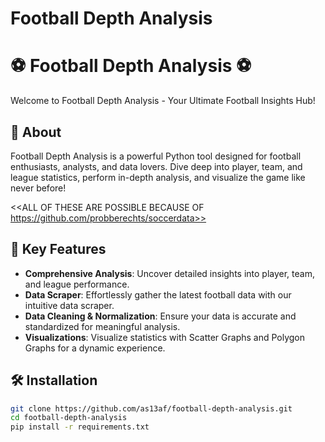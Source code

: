 # Football Depth Analysis

# ⚽ Football Depth Analysis ⚽

Welcome to Football Depth Analysis - Your Ultimate Football Insights Hub!

## 🚀 About

Football Depth Analysis is a powerful Python tool designed for football enthusiasts, analysts, and data lovers. Dive deep into player, team, and league statistics, perform in-depth analysis, and visualize the game like never before!

<<ALL OF THESE ARE POSSIBLE BECAUSE OF https://github.com/probberechts/soccerdata>>

## 🌟 Key Features

- **Comprehensive Analysis**: Uncover detailed insights into player, team, and league performance.
- **Data Scraper**: Effortlessly gather the latest football data with our intuitive data scraper.
- **Data Cleaning & Normalization**: Ensure your data is accurate and standardized for meaningful analysis.
- **Visualizations**: Visualize statistics with Scatter Graphs and Polygon Graphs for a dynamic experience.

## 🛠️ Installation

```bash
git clone https://github.com/as13af/football-depth-analysis.git
cd football-depth-analysis
pip install -r requirements.txt


```
